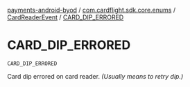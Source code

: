 [payments-android-byod](../../index.md) / [com.cardflight.sdk.core.enums](../index.md) / [CardReaderEvent](index.md) / [CARD_DIP_ERRORED](./-c-a-r-d_-d-i-p_-e-r-r-o-r-e-d.md)

# CARD_DIP_ERRORED

`CARD_DIP_ERRORED`

Card dip errored on card reader. *(Usually means to retry dip.)*

